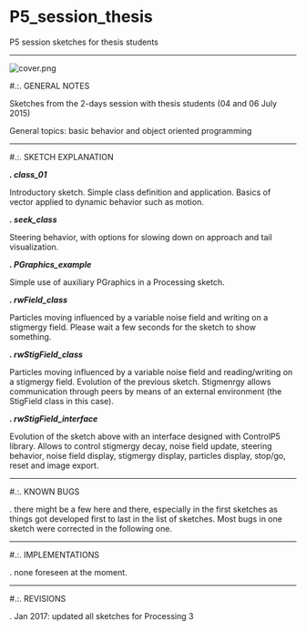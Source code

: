 # P5_session_thesis
P5 session sketches for thesis students

____________________________________________________________________________________________________________________________________

![cover.png](https://github.com/ale2x72/P5_session_thesis/blob/master/cover.png)

#.:. GENERAL NOTES

Sketches from the 2-days session with thesis students (04 and 06 July 2015)

General topics: basic behavior and object oriented programming

____________________________________________________________________________________________________________________________________
#.:. SKETCH EXPLANATION

***. class_01***

Introductory sketch. Simple class definition and application. Basics of vector applied to dynamic behavior such as motion.


***. seek_class***

Steering behavior, with options for slowing down on approach and tail visualization.


***. PGraphics_example***

Simple use of auxiliary PGraphics in a Processing sketch.


***. rwField_class***

Particles moving influenced by a variable noise field and writing on a stigmergy field. Please wait a few seconds for the sketch to show something.


***. rwStigField_class***

Particles moving influenced by a variable noise field and reading/writing on a stigmergy field. Evolution of the previous sketch.
Stigmenrgy allows communication through peers by means of an external environment (the StigField class in this case).

***. rwStigField_interface***

Evolution of the sketch above with an interface designed with ControlP5 library. Allows to control stigmergy decay, noise field update, steering behavior, noise field display, stigmergy display, particles display, stop/go, reset and image export.

____________________________________________________________________________________________________________________________________
#.:. KNOWN BUGS

. there might be a few here and there, especially in the first sketches as things got developed first to last in the list of sketches. Most bugs in one sketch were corrected in the following one.


____________________________________________________________________________________________________________________________________
#.:. IMPLEMENTATIONS

. none foreseen at the moment.

____________________________________________________________________________________________________________________________________
#.:. REVISIONS

. Jan 2017: updated all sketches for Processing 3
